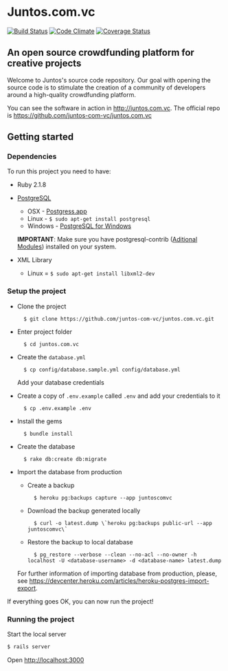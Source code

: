 # Juntos.com.vc

[![Build Status](https://travis-ci.org/juntos-com-vc/juntos.com.vc.svg?branch=master)](https://travis-ci.org/juntos-com-vc/juntos.com.vc)
[![Code Climate](https://codeclimate.com/github/juntos-com-vc/juntos.com.vc/badges/gpa.svg)](https://codeclimate.com/github/juntos-com-vc/juntos.com.vc)
[![Coverage Status](https://coveralls.io/repos/github/juntos-com-vc/juntos.com.vc/badge.svg?branch=master)](https://coveralls.io/github/juntos-com-vc/juntos.com.vc?branch=master)

## An open source crowdfunding platform for creative projects

Welcome to Juntos's source code repository.
Our goal with opening the source code is to stimulate the creation of a community of developers around a high-quality crowdfunding platform.

You can see the software in action in http://juntos.com.vc.
The official repo is https://github.com/juntos-com-vc/juntos.com.vc

## Getting started

### Dependencies

To run this project you need to have:

* Ruby 2.1.8
* [PostgreSQL](http://www.postgresql.org/)
  * OSX - [Postgress.app](http://postgresapp.com/)
  * Linux - `$ sudo apt-get install postgresql`
  * Windows - [PostgreSQL for Windows](http://www.postgresql.org/download/windows/)

  **IMPORTANT**: Make sure you have postgresql-contrib ([Aditional Modules](http://www.postgresql.org/docs/9.3/static/contrib.html)) installed on your system.
* XML Library
  * Linux = `$ sudo apt-get install libxml2-dev`

### Setup the project

* Clone the project

        $ git clone https://github.com/juntos-com-vc/juntos.com.vc.git

* Enter project folder

        $ cd juntos.com.vc

* Create the `database.yml`

        $ cp config/database.sample.yml config/database.yml

    Add your database credentials

* Create a copy of `.env.example` called `.env` and add your credentials to it

        $ cp .env.example .env

* Install the gems

        $ bundle install

* Create the database

        $ rake db:create db:migrate

* Import the database from production
  * Create a backup

          $ heroku pg:backups capture --app juntoscomvc

  * Download the backup generated locally

          $ curl -o latest.dump \`heroku pg:backups public-url --app juntoscomvc\`

  * Restore the backup to local database

          $ pg_restore --verbose --clean --no-acl --no-owner -h localhost -U <database-username> -d <database-name> latest.dump

  For further information of importing database from production, please, see https://devcenter.heroku.com/articles/heroku-postgres-import-export.

If everything goes OK, you can now run the project!

### Running the project

Start the local server

```bash
$ rails server
```

Open [http://localhost:3000](http://localhost:3000)
